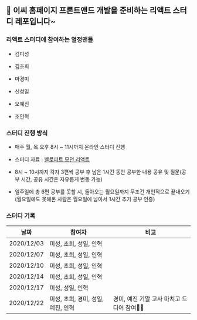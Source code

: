 ## 🦋 이씨 홈페이지 프론트앤드 개발을 준비하는 리액트 스터디 레포입니다~

### 리액트 스터디에 참여하는 열정맨들

* 김미성

* 김초희

* 마경미

* 신성일

* 오예진

* 조인혁

### 스터디 진행 방식

* 매주 월, 목 오후 8시 ~ 11시까지 온라인 스터디 진행

* 스터디 자료 : [벨로퍼트 모던 리액트](https://react.vlpt.us/)

* 8시 ~ 10시까지 각자 3편씩 공부 후 남은 1시간 동안 공부한 내용 공유 및 질문(공부 시간, 공유 시간은 자유롭게 변동 가능)

* 일주일에 총 6편 공부를 못할 시, 돌아오는 월요일까지 무조건 개인적으로 끝내오기(월요일에도 못해온 사람은 월요일에 남아서 1시간 추가 공부 인증)

### 스터디 기록

|날짜|참여자|비고|
|------|---|---|
|2020/12/03|미성, 초희, 성일, 인혁 ||
|2020/12/07|미성, 초희, 성일, 인혁 ||
|2020/12/10|미성, 초희, 성일, 인혁 ||
|2020/12/14|미성, 초희, 성일, 인혁 ||
|2020/12/17|미성, 성일, 인혁       ||
|2020/12/22|미성, 초희, 경미, 성일, 예진, 인혁 |경미, 예진 기말 고사 마치고 드디어 참여👍🏻|
